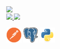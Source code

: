 <div> 
  <a href="https://github.com/rodrigomourapintodsl/">
   <img src="https://capsule-render.vercel.app/api?type=waving&height=120&color=gradient&text=Olá!%20Eu%20sou%20Rodrigo,%20Analista%20de%20suporte.&section=header&reversal=false&fontAlignY=22&fontSize=30&rotate=360&descAlign=100&descAlignY=46&animation=scaleIn&textBg=false&fontAlign=50&customColorList=0,2,3">
  </a>
</div>
<div>
  <a href="https://github-readme-stats.vercel.app/api/top-langs/?username=rodrigomourapintodsl&amp;layout=compact&amp;langs_count=7&amp;theme=">
    <img src="https://github-readme-stats.vercel.app/api?username=rodrigomourapintodsl&amp;show_icons=true&amp;include_all_commits=true&amp;count_private=true&amp;theme=&amp;locale=pt-br">
    <img  src="https://github-readme-stats.vercel.app/api/top-langs/?username=rodrigomourapintodsl&hide_progress=true;theme=&amp;locale=pt-br">
  </a>
</div>
<div><br>
    <img alt="postman"    width="40" height="40" src="https://raw.githubusercontent.com/devicons/devicon/refs/heads/master/icons/postman/postman-original.svg">
    <img alt="postgresql" width="40" height="40" src="https://raw.githubusercontent.com/devicons/devicon/refs/heads/master/icons/postgresql/postgresql-original.svg">
    <img alt="python"     width="40" height="40" src="https://raw.githubusercontent.com/devicons/devicon/master/icons/python/python-original.svg">
</div>

